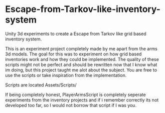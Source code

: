 # Escape-from-Tarkov-like-inventory-system
Unity 3d experiments to create a Escape from Tarkov like grid based inventory system.

This is an experiment project completely made by me apart from the arms 3d models.
The goal for this was to experiment on how grid based inventories work and how they could be implemented.
The quality of these scripts might not be perfect and should be rewritten now that I know what im doing, but this project taught me alot about the subject.
You are free to use the scripts or take inspiration from the implementation.

Scripts are located Assets/Scripts/

If being completely honest, PlayerArmsScript is completely seperate experiments 
from the inventory projects and if i remember correctly its not developed too far, 
so I would not borrow that script if I was you.
